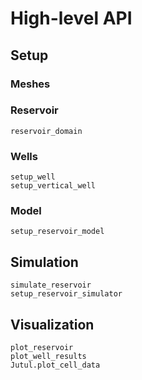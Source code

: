 # High-level API

## Setup

### Meshes

### Reservoir

```@docs
reservoir_domain
```

### Wells

```@docs
setup_well
setup_vertical_well
```

### Model

```@docs
setup_reservoir_model
```

## Simulation

```@docs
simulate_reservoir
setup_reservoir_simulator
```

## Visualization

```@docs
plot_reservoir
plot_well_results
Jutul.plot_cell_data
```
